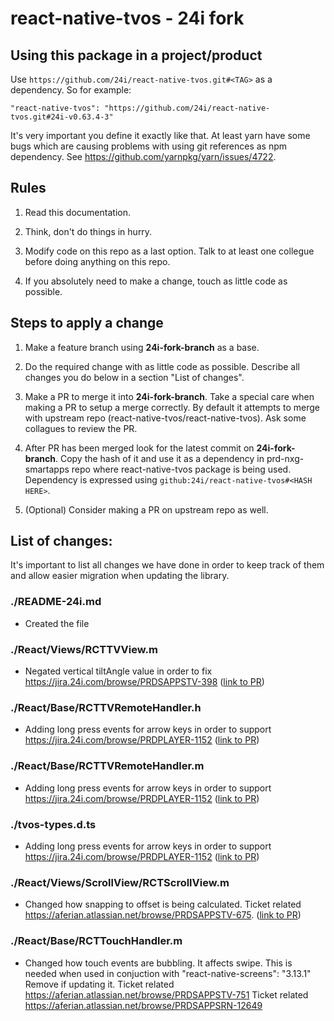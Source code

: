 
# react-native-tvos - 24i fork

## Using this package in a project/product

Use `https://github.com/24i/react-native-tvos.git#<TAG>` as a dependency. So for example:

```
"react-native-tvos": "https://github.com/24i/react-native-tvos.git#24i-v0.63.4-3"
```

It's very important you define it exactly like that. At least yarn have some bugs which are causing problems with using git references as npm dependency. See https://github.com/yarnpkg/yarn/issues/4722.

## Rules

1. Read this documentation.

2. Think, don't do things in hurry.

3. Modify code on this repo as a last option. Talk to at least one collegue before doing anything on this repo.

4. If you absolutely need to make a change, touch as little code as possible.


## Steps to apply a change

1. Make a feature branch using **24i-fork-branch** as a base.

2. Do the required change with as little code as possible. Describe all changes you do below in a section "List of changes".

3. Make a PR to merge it into **24i-fork-branch**. Take a special care when making a PR to setup a merge correctly. By default it attempts to merge with upstream repo (react-native-tvos/react-native-tvos). Ask some collagues to review the PR.

4. After PR has been merged look for the latest commit on **24i-fork-branch**. Copy the hash of it and use it as a dependency in prd-nxg-smartapps repo where react-native-tvos package is being used. Dependency is expressed using `github:24i/react-native-tvos#<HASH HERE>`.

6. (Optional) Consider making a PR on upstream repo as well.


## List of changes:

It's important to list all changes we have done in order to keep track of them and allow easier migration when updating the library.

### ./README-24i.md

- Created the file

### ./React/Views/RCTTVView.m

- Negated vertical tiltAngle value in order to fix https://jira.24i.com/browse/PRDSAPPSTV-398 ([link to PR](https://github.com/24i/react-native-tvos/pull/1))


### ./React/Base/RCTTVRemoteHandler.h

- Adding long press events for arrow keys in order to support https://jira.24i.com/browse/PRDPLAYER-1152 ([link to PR](https://github.com/24i/react-native-tvos/pull/2))

### ./React/Base/RCTTVRemoteHandler.m

- Adding long press events for arrow keys in order to support https://jira.24i.com/browse/PRDPLAYER-1152 ([link to PR](https://github.com/24i/react-native-tvos/pull/2))

### ./tvos-types.d.ts

- Adding long press events for arrow keys in order to support https://jira.24i.com/browse/PRDPLAYER-1152 ([link to PR](https://github.com/24i/react-native-tvos/pull/2))


### ./React/Views/ScrollView/RCTScrollView.m

- Changed how snapping to offset is being calculated. Ticket related https://aferian.atlassian.net/browse/PRDSAPPSTV-675. ([link to PR](https://github.com/24i/react-native-tvos/pull/3))

### ./React/Base/RCTTouchHandler.m

- Changed how touch events are bubbling. It affects swipe. 
This is needed when used in conjuction with "react-native-screens": "3.13.1"
Remove if updating it.
Ticket related https://aferian.atlassian.net/browse/PRDSAPPSTV-751
Ticket related https://aferian.atlassian.net/browse/PRDSAPPSRN-12649